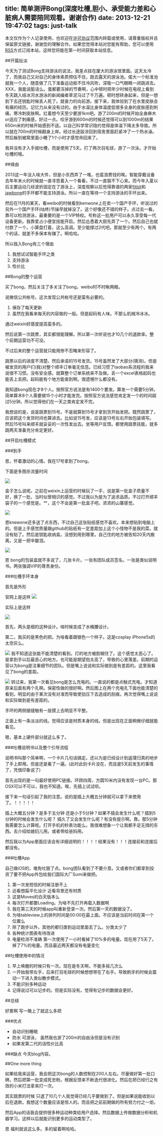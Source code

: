 title: 简单测评Bong(深度吐槽,胆小、承受能力差和心脏病人需要陪同观看。谢谢合作)
date: 2013-12-21 19:47:02
tags: just-talk
---



本文仅作为个人记录使用，也欢迎在[许可协议](http://creativecommons.org/licenses/by-nc/3.0/deed.zh)范围内转载或使用，请尊重版权并且保留原文链接，谢谢您的理解合作。如果您觉得本站对您能有帮助，您可以使用[RSS](https://iiiyu.com/atom.xml)方式订阅本站，这样您将能在第一时间获取本站信息。

##开篇扯淡

今天为了测试Bong支持游泳的说法，我差点挂在厦大的游泳馆里面。这天太冷了，而我自己又对自己的身体素质预估不住，跑去露天的游泳池。偌大一个标准池就我一个人，随意做了几下准备运动抵不住冷风吹，深吸一口气眼睛一闭跳进去。XXX，我能说脏话么。蛋都要冻掉的节奏啊，心中顿时把年少时候在电视上看到冬天跳入结冰河水游泳的新闻编者草泥马过了千万遍。顿时想转身起来，但是一想到下去还钥匙时候丢人死了。就奋力的向前游。接下来，我体验到了在水里皮肤会有痛的经历。记忆力从来没有过的。由于水温比身体温度低很多全身的皮肤感到刺痛，寒冷刺皮肤啊。扛着想今天至少要游1km吧。游了200m的时候开始全身麻木or适应了刺痛感，好过一点。咬牙游到600m的时候还觉得可以到1000m的结果650m米的时候开始感到不适。以自己科学常识隐约觉得是体温下降太多导致。所以就在700m的时候翻身上岸。经过长途跋涉回到宿舍里面赶紧冲了一个热水澡。然后躲到被窝里面小睡了1个小时才感觉命回来了。

我并没有才入手就吐槽，而是使用了5天。打了两次羽毛球，游了一次泳。才开始吐槽的哦。


<!--more-->

##缘由

2013这一年没入啥大件，但是小东西弄了一堆。也蛮浪费钱的唉。智能穿戴设备去年年末火的时候就一直寻思着入一个看看，不过一直狠不下心来。而今年入夏以后主要运动几经波折固定在了游泳上，深度观察以后觉得靠谱的两家[fitbit](http://www.fitbit.com)和[jawbone](https://jawbone.com)的手环都不能支持游泳。所以一直在等待一个支持游泳的手环出来。

然后在11月的某天，看weibo的时候看到kenwone上在卖一个国产手环，听说过的另外一个国产手环(咕咚)节操早就掉没了。这个好像还不错的样子。点过去一看。靠可以检测游泳，最重要的是一个VIP特权。号称这一批用户可以永久享受每一代设备更新。我靠爱占小便宜技能开启。然后怂恿着大厨先弄了一个。然后自己也就付款了一个。小算盘打着，这么高调。至少能撑过2代吧。那就至少有两个。有两个的话，就差不多保本有赚了。啊哈哈。

所以我入Bong有三个理由

1. 我想试试智能手环之类
2. 支持游泳
3. 性价比

##Bong的整个运营

买了bong，然后关注了多关注了bong。weibo时不时瞅两眼。

说微信公共帐号。这次发现公共帐号还是蛮有必要的。

1. 保存了每天更新
2. 虽然在我看来每天的内容做的一般。但是起码有人味。不那么机械冷冰冰。

通过weixin好感度提高蛮多的。

然后说第一次跳票，其实都很能理解。所以第一次听说也才10几个的退款率。整个前期运营功不可没。

不过后来的整个运营就只能用惨不忍睹来形容了。

跳票以后的进度不清楚。然后承诺的15号发货。15号虽然发了大部分(猜测)。但是被发货的用户们(我)对整个顺丰订单毫无信息。已经习惯了taobao系流程的我来说很不习惯。没有安全感。就算整个订单系统来不及做。丢一个excel表格起码也能丢上去把。起码能有个地方能查到啊。很遗憾什么都没有。

我知道bong现在才8个人。按照官方说法是有1400个要发。算发一个需要5分钟。简单算术8个人需要做15个小时才能发完。按照官方说法感觉肯定发一个的时间超过5分钟。所以觉得他们在一天之类肯定发不完。

我想说的是，说是跳票到15号。不是就算到15号才拿到货开始发把。既然跳票了，应该把这个发货时间也算进去。比如说15号发，应该是13号左右开始包装填写。然后15号叫来顺丰就妥妥的一次性发出去。坐等用户反馈。都使用跳票技能，就多跳两天准备充分肯定更好。


##开启吐槽模式

###到手

恩，怀着激动的心情。我在17号拿到了bong。

下面是多图杀流量时间

![](http://ww2.sinaimg.cn/large/a6d3226bgw1ebrmul7yq1j20hs0nutcs.jpg)

盒子怎么说呢。之前在weixin上运营的时候玩了一手，说是第一批盒子质量不好，换了一批，当时似曾相识的感觉。不过我以为是为了追求品质。不过打开顺丰袋子的一个感觉是。艹，这个不会是第一批盒子吧。浓浓的山寨感觉。

![](http://ww2.sinaimg.cn/large/a6d3226bgw1ebrn32vsfkj20hs0nujuy.jpg)

恩knewone还多送了点东西，不过自己这张贴纸感觉不喜欢。本来想贴到电脑上的。但是上手感觉质量跟github的贴纸有一定差距加上这个小怪物不是我的菜。就没有贴了。然后是钥匙收纳盒。没想到用到哪里。自己住的地方被告知20天内搬离。又是一把辛酸泪。

![](http://ww1.sinaimg.cn/large/a6d3226bgw1ebrn7laek8j20hs0nuwhv.jpg)

恩 bong的包装盒就不多说了，几张卡片。一张有团队成员签名。一张是类似说明书。两张强调VIP的尊贵身份。


###吐槽手环本身

首先是外形

官网上是这样
![](http://ww1.sinaimg.cn/large/a6d3226bgw1ebrnhjrlbuj20z10k9769.jpg)

实际上是这样

![](http://ww1.sinaimg.cn/large/a6d3226bgw1ebrnospqpyj20jm0qadj0.jpg)

首先，两头是细的这种设计。啥时候变成了水桶腰设计。

第二，我买的是黑色的把。为啥看着跟银色一个样子。这是cosplay iPhone5s的太空灰么。


![](http://ww2.sinaimg.cn/large/a6d3226bgw1ebrnxonhknj20hs0nuwi1.jpg)
我不知道这张能不能清楚的看到。灯的地方被胶糊住了。这个感觉太恶心了。是拿到手以后最恶心的地方。也可能是期望抱太高了，导致的心里落差。前期的运营以为bong是注重细节的团队。但是嘴上说说和实际做到是有差距的。这里我看见了bong的差距。

![](http://ww2.sinaimg.cn/large/a6d3226bgw1ebro51k5cqj20hs0nuwi1.jpg)
转过来，我第一次看见bong是怎么充电的。一直说的都是点触式充电。才知道 原来后面有两个孔啊。保密性做的很好啊。然后图上在两个充电孔下面也能清楚的看到，明显的由于某次没有对准而导致使劲压下去造成的刮痕。再次觉得嘴上说说和实际做到是有差距的。

手环的两侧接缝触有一层摸上去明显不平整。

正面上有一条淡淡的线。觉得应该是材质本身的线。但是出现在正面稍微仔细就能看见。

嗯，基本上硬件部分就这么多了。


###吐槽说明书以及整个引导流程

说明书叫那个简单啊，一个卡片几句话搞定。还以为是已经设计到返璞归真的地步了手上即用。但是还是看了一遍。(此时此刻卡片没在，而且是5天前发生的事情了，凭借印象说了)

首先出现的是一句最好使用PC链接。环顾四周，方圆10米内没有发现一台PC。那OSX可以不可以，我也不知道。唉，先插上试试呗。

接下来一句话引起了我的注意。说的是插上大概五分钟就可以拿下来使用了。！！！！！

插上大概五分钟？是多于五分钟 还是小于5分钟？如果不插会发生什么呢？插到5分钟的时候会发生什么呢？ 插久了又会发生什么呢？有没有提示啊。靠。那5分钟我需要怎么计算呢。打开手机的秒表功能么。我很难想象一个让我都手足无措的东西。去介绍给媳妇儿用。或者带给爸妈用。

然后我以为App里面应该会有详细说明的！！！！结果没有！！！连接前和连接后都没有。


###吐槽App

自己做iOS的，难免吐狠了点。bong团队看到了不要介意。又或者你们都拿到投资了要不把App外包给我们国际大厂Sumi来做把。

1. 第一次发短信的时候注册不上
2. 远看想扁平化设计 近看背景还有材质
3. 这是Moves的白天版本么
4. 每次打开都要Loading。为啥不先打开再载入数据啊
5. 我在第三天的时候app叫重新登录一次。然后第一天的数据没了。
6. 为啥tableview上的排列时间是00:00在最上面。不应该是当前时间在第一个位置么
7. 除了跑步以外，其他的都归类到运动里面去了么。分类太少了
8. 各种统计图表有待改进
9. 电量检测不准确 第一次使用了一小时看掉了10%多的电量。现在用了5天了。掉了7%的电量。而且最近两天都没有电量变化


##吐槽使用中的情况

1. 早上唤醒的时候只有一次。现在是冬天啊，不能多摇几次么
2. 一开始我带左手，后来打羽毛球的时候想想带在了右手。导致刷牙的时候会震动一下进入类似散步模式。
3. 不能识别多种运动
4. 记得说过可以记步的。但是实际没有。觉得有记步的数据会更好。


##总结


好累啊 写一晚上了就这么多把


###优点

* 自动识别睡眠
* 防水 可游泳， 虽然我也游了200m的自由泳但是没有识别
* 如果发第二代的话性价比高


###缺点
今天blog内容。


##One more thing

如果给我来运营，我会把这次bong的人数控制在200人左右。尽量做好第一批口碑。然后把第一批变成死忠粉。根据反馈来不断迭代很进化。然后在把已经行之有效的小米打法拿来打一次。

其实跳票的时候 只退了10几个人我觉得已经几乎要做到了。但是如果说能收到以后在退款。我想这个数量应该是惊人的。而且把之前前期做的所有努力付之一炬。

然后App的话我会提供很多种运动种类给用户选择。然后数据上传做数据分析和机器学习。这样以后就能识别更多的运动类型了。

恩 福利就说这么多。多的留着啊哈哈。
